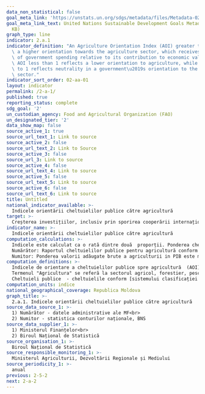 ```yaml
---
data_non_statistical: false
goal_meta_link: 'https://unstats.un.org/sdgs/metadata/files/Metadata-02-0A-01.pdf '
goal_meta_link_text: United Nations Sustainable Development Goals Metadata (PDF 223
  KB)
graph_type: line
indicator: 2.a.1
indicator_definition: "An Agriculture Orientation Index (AOI) greater than 1 reflects\
  \ a higher orientation towards the agriculture sector, which receives a higher share\
  \ of government spending relative to its contribution to economic value-added. An\
  \ AOI less than 1 reflects a lower orientation to agriculture, while an AOI equal\
  \ to 1 reflects neutrality in a government\u2019s orientation to the agriculture\
  \ sector."
indicator_sort_order: 02-aa-01
layout: indicator
permalink: /2-a-1/
published: true
reporting_status: complete
sdg_goal: '2'
un_custodian_agency: Food and Agricultural Organization (FAO)
un_designated_tier: '2'
data_show_map: false
source_active_1: true
source_url_text_1: Link to source
source_active_2: false
source_url_text_2: Link to Source
source_active_3: false
source_url_3: Link to source
source_active_4: false
source_url_text_4: Link to source
source_active_5: false
source_url_text_5: Link to source
source_active_6: false
source_url_text_6: Link to source
title: Untitled
national_indicator_available: >-
  Indicele orientării cheltuielilor publice către agricultură
target: >-
  Creșterea investițiilor, inclusiv prin sporirea cooperării internaționale, în infrastructura rurală, cercetarea agricolă și extindere agricolă, dezvoltarea tehnologiei și crearea băncilor genetice de plante și animale pentru a spori capacitatea productivă agricolă în țările în curs de dezvoltare, în special în țările cel mai puțin dezvoltate
indicator_name: >-
  Indicele orientării cheltuielilor publice către agricultură
computation_calculations: >-
  Indicele este calculat ca o rată dintre două  proporții. Ponderea cheltuielilor pentru agricultură în bugetul public național (BPN), împărțită la ponderea valorii adăugate brute a agriculturii în PIB<br> 
  Numărător: Raportul cheltuielilor publice pentru agricultură conform clasificației funcționale a cheltuielilor bugetare pe tipuri, la cheltuielile totale ale Bugetului Public Național.<br> 
  Numitor: Ponderea valorii adăugate brute a agriculturii in PIB este măsurată prin raportul dintre valoarea adăugată brută a agriculturii și PIB.
computation_definitions: >-
  Indicele de orientare a cheltuielilor publice spre agricultură  (AOI) mai mare de 1 reflectă o orientare mai mare către sectorul agricol, care primește o pondere mai mare a cheltuielilor guvernamentale/publice în raport cu contribuția sa la valoarea adăugată economică. Un AOI mai mic de 1 reflectă o orientare mai scăzută către agricultură a resurselor bugetare publice, în timp ce un AOI egal cu 1 reflectă neutralitatea într-o orientare a guvernului către sectorul agricol. <br> 
  Termenul "Agricultura" se referă la sectorul agricol, forestier, pescuit și vânătoare sau diviziunea A din [Clasificatorul Activităților din Economia Moldovei (CAEM, rev.2 )](http://statistica.gov.md/public/files/Clasificatoare/CAEM_2.zip) armonizat cu NACE Rev.2 și ISIC Rev.4.<br> 
  Cheltuieli publice  - cheltuielile conform [sistemului clasificației bugetare a Republicii Moldova](https://mf.gov.md/ro/buget/informa%C8%9Bii-cu-caracter-metodologic/clasifica%C8%9Bia-bugetar%C4%83), care din anul 2015 este în corespundere  cu Clasificația funcțiilor guvernului (COFOG) elaborată de către ONU și Clasificația statisticilor financiare guvernamentale (GFS) elaborată de FMI.
computation_units: indice
national_geographical_coverage: Republica Moldova
graph_title: >-
  2.a.1. Indicele orientării cheltuielilor publice către agricultură
source_data_source_1: >-
  1) Numărător - datele administrative ale MF<br> 
  2) Numitor - statistica conturilor naționale, BNS
source_data_supplier_1: >-
  1) Ministerul Finanțelor<br> 
  2) Biroul Național de Statistică
source_organisation_1: >-
  Biroul Național de Statistică
source_responsible_monitoring_1: >-
  Ministerul Agriculturii, Dezvoltării Regionale și Mediului
source_periodicity_1: >-
  anual
previous: 2-5-2
next: 2-a-2
---
```

